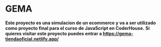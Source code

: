 # GEMA #

**Este proyecto es una simulacion de un ecommerce y va a ser utilizado como proyecto final para el curso de JavaScript en CoderHouse.**
**Si quieres visitar este proyecto puedes entrar a https://gema-tiendaoficial.netlify.app/**